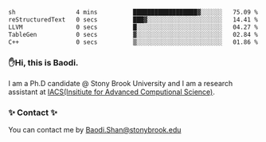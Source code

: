 <!--START_SECTION:waka-->

```txt
sh                 4 mins          ██████████████████▓░░░░░░   75.09 %
reStructuredText   0 secs          ███▓░░░░░░░░░░░░░░░░░░░░░   14.41 %
LLVM               0 secs          █░░░░░░░░░░░░░░░░░░░░░░░░   04.27 %
TableGen           0 secs          ▓░░░░░░░░░░░░░░░░░░░░░░░░   02.84 %
C++                0 secs          ▒░░░░░░░░░░░░░░░░░░░░░░░░   01.86 %
```

<!--END_SECTION:waka-->

### ✋Hi, this is Baodi. 

I am a Ph.D candidate @ Stony Brook University and I am a research assistant at [IACS(Insitiute for Advanced Computional Science)](https://iacs.stonybrook.edu/).

### ✨ Contact ✨

You can contact me by [Baodi.Shan@stonybrook.edu](mailto:Baodi.Shan@stonybrook.edu)





<!--
[![Anurag's GitHub stats](https://github-readme-stats.vercel.app/api?username=lwshanbd&theme=jolly&show_icons=true&count_private=true&include_all_commits=true)](https://github.com/anuraghazra/github-readme-stats)
**lwshanbd/lwshanbd** is a ✨ _special_ ✨ repository because its `README.md` (this file) appears on your GitHub profile.

Here are some ideas to get you started:

- 🔭 I’m currently working on ...
- 🌱 I’m currently learning ...
- 👯 I’m looking to collaborate on ...
- 🤔 I’m looking for help with ...
- 💬 Ask me about ...
- 📫 How to reach me: ...
- 😄 Pronouns: ...
- ⚡ Fun fact: ...
-->
